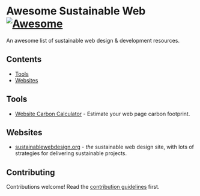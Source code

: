 # Awesome Sustainable Web [![Awesome](https://awesome.re/badge-flat.svg)](https://awesome.re)

An awesome list of sustainable web design & development resources.

## Contents

- [Tools](#tools)
- [Websites](#websites)

## Tools

- [Website Carbon Calculator](https://www.websitecarbon.com/) - Estimate your web page carbon footprint.

## Websites

- [sustainablewebdesign.org](https://sustainablewebdesign.org/) - _the_ sustainable web design site, with lots of strategies for delivering sustainable projects.

## Contributing

Contributions welcome! Read the [contribution guidelines](contributing.md) first.
